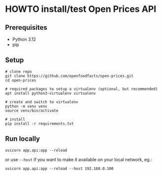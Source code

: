 # HOWTO install/test Open Prices API

## Prerequisites

- Python 3.12
- pip

## Setup

```
# clone repo
git clone https://github.com/openfoodfacts/open-prices.git
cd open-prices

# required packages to setup a virtualenv (optional, but recommended)
apt install python3-virtualenv virtualenv

# create and switch to virtualenv
python -m venv venv
source venv/bin/activate

# install
pip install -r requirements.txt
```

## Run locally

```
uvicorn app.api:app --reload
```
or use `--host` if you want to make it available on your local network, eg.:
```
uvicorn app.api:app --reload --host 192.168.0.100
```
